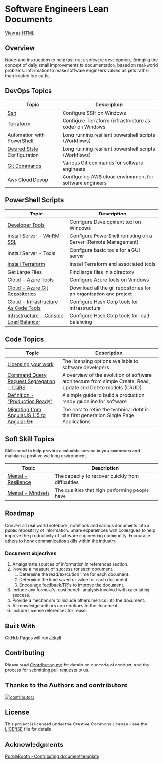 
# Software Engineers Lean Documents

[View as HTML](https://jamie-clayton.github.io/Docs/)

## Overview

Notes and instructions to help fast track software development.
Bringing the concept of daily small improvements to documentation, based on real-world problems.
Information to make software engineers valued as pets rather than treated like cattle.

## DevOps Topics

| Topic                  | Description              |
|------------------------|--------------------------|
| [Ssh](devops/ssh.md) | Configure SSH on Windows |
| [Terraform](devops/terraform.md) | Configure Terraform (infrastructure as code) on Windows |
| [Automation with PowerShell](devops/Automation.md) | Long running resilient powershell scripts (Workflows) |
| [Desired State Configuration](devops/DesiredStateConfiguration.md) | Long running resilient powershell scripts (Workflows) |
| [Git Commands](devops/GitCommand.md) | Various Git commands for software engineers |
| [Aws Cloud Devop](devops/Aws-Cloud-Devops-Instructions.md) | Configuring AWS cloud environment for software engineers |

## PowerShell Scripts

| Topic                  | Description              |
|------------------------|--------------------------|
| [Developer Tools](devops/Powershell/Install-Personal-Tools.ps1) | Configure Development tool on Windows |
| [Install Server - WinRM SSL](devops/Powershell/Install-Server-1-WinRm.ps1) | Configure PowerShell remoting on a Server (Remote Management) |
| [Install Server - Tools](devops/Powershell/Install-Server-2-Tools.ps1) | Configure basic tools for a GUI server |
| [Install Terraform](devops/Powershell/Install%20Terraform.ps1) | Install Terraform and associated tools |
| [Get Large Files](devops/Powershell/Get-LargeFiles.ps1) | Find large files in a directory |
| [Cloud - Azure Tools](devops/Powershell/Install%20Azure%20Tools.ps1) | Configure Azure tools on Windows |
| [Cloud - Azure Git Repositories](devops/Powershell/DownloadAzDOProjectRepositories.ps1) | Download all the git repositories for an organisation and project |
| [Cloud - Infrastructure As Code Tools](devops/Powershell/Install%20Terraform.ps1) | Configure HashiCorp tools for infrastructure |
| [Infrastructure - Console Load Balancer](devops/Powershell/Install%20Consul%20Load%20Balancer.ps1) | Configure HashiCorp tools for load balancing |

## Code Topics

| Topic                  | Description              |
|------------------------|--------------------------|
| [Licensing your work](code/Licensing.md) | The licensing options available to software developers |
| [Command Query Request Segregation - CQRS](code/CQRS.md) | A overview of the evolution of software architecture from simple Create, Read, Update and Delete models (CRUD). |
| [Definition - "Production Ready"](code/ProductionReady.md) | A simple guide to build a production ready guideline for software |
| [Migrating from AngularJS 1.5 to Angular 9+](code/RetiringAngularJs.md) | The cost to retire the technical debt in the first generation Single Page Applications |

## Soft Skill Topics

Skills need to help provide a valuable service to you customers and maintain a positive working environment.

| Topic                  | Description              |
|------------------------|--------------------------|
| [Mental - Resilience](SoftSkills/Resilience.md) | The capacity to recover quickly from difficulties |
| [Mental - Mindsets](SoftSkills/Mindsets.md) | The qualities that high performing people have |

## Roadmap

Convert all real world notebook, notebook and various documents into a public repository of information.
Share experiences with colleagues to help improve the productivity of software engineering community.
Encourage others to hone communication skills within the industry.

### Document objectives

1. Amalgamate sources of information in references section.
2. Provide a measure of success for each document.
    1. Determine the read/execution time for each document.
    2. Determine the time saved or value for each document.
    3. Encourage feedback/PR's to improve the document.
3. Include any formula's, cost benefit analysis involved with calculating success.
4. Provide a mechanism to include others metrics into the document.
5. Acknowledge authors contributions to the document.
6. Include License references for reuse.

## Built With

GitHub Pages will run [Jekyll](https://jekyllrb.com/)

## Contributing

Please read [Contributing.md](Contributing.md) for details on our code of conduct, and the process for submitting pull requests to us.

## Thanks to the Authors and contributors

[![contributors](https://contributors-img.web.app/image?repo=Jamie-Clayton/Docs)](https://github.com/Jamie-Clayton/Docs/graphs/contributors)

## License

This project is licensed under the Creative Commons License - see the [LICENSE](./LICENSE.md) file for details

## Acknowledgments

[PurpleBooth - Contributing document template](https://github.com/PurpleBooth)

